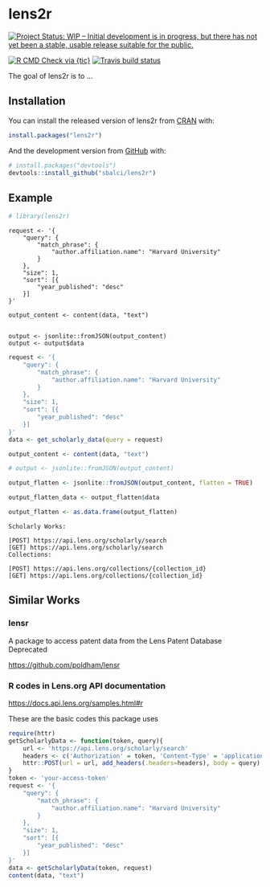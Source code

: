 
<!-- README.md is generated from README.Rmd. Please edit that file -->

# lens2r

<!-- badges: start -->

[![Project Status: WIP – Initial development is in progress, but there
has not yet been a stable, usable release suitable for the
public.](https://www.repostatus.org/badges/latest/wip.svg)](https://www.repostatus.org/#wip)

[![R CMD Check via
{tic}](https://github.com/sbalci/lens2r/workflows/R%20CMD%20Check%20via%20%7Btic%7D/badge.svg?branch=master)](https://github.com/sbalci/lens2r/actions)
[![Travis build
status](https://travis-ci.com/sbalci/lens2r.svg?branch=master)](https://travis-ci.com/sbalci/lens2r)
<!-- badges: end -->

The goal of lens2r is to …

## Installation

You can install the released version of lens2r from
[CRAN](https://CRAN.R-project.org) with:

``` r
install.packages("lens2r")
```

And the development version from [GitHub](https://github.com/) with:

``` r
# install.packages("devtools")
devtools::install_github("sbalci/lens2r")
```

## Example

<!-- This is a basic example which shows you how to solve a common problem: -->

``` r
# library(lens2r)
```

    request <- '{
        "query": {
            "match_phrase": {
                "author.affiliation.name": "Harvard University"
            }
        },
        "size": 1,
        "sort": [{
            "year_published": "desc"
        }]
    }'
    
    output_content <- content(data, "text")
    
    
    output <- jsonlite::fromJSON(output_content)
    output <- output$data

``` r
request <- '{
    "query": {
        "match_phrase": {
            "author.affiliation.name": "Harvard University"
        }
    },
    "size": 1,
    "sort": [{
        "year_published": "desc"
    }]
}'
data <- get_scholarly_data(query = request)

output_content <- content(data, "text")

# output <- jsonlite::fromJSON(output_content)

output_flatten <- jsonlite::fromJSON(output_content, flatten = TRUE)

output_flatten_data <- output_flatten$data

output_flatten <- as.data.frame(output_flatten)


```

    Scholarly Works:
    
    [POST] https://api.lens.org/scholarly/search
    [GET] https://api.lens.org/scholarly/search
    Collections:
    
    [POST] https://api.lens.org/collections/{collection_id}
    [GET] https://api.lens.org/collections/{collection_id}

## Similar Works

### lensr

A package to access patent data from the Lens Patent Database Deprecated

<https://github.com/poldham/lensr>

### R codes in Lens.org API documentation

<https://docs.api.lens.org/samples.html#r>

These are the basic codes this package uses

``` r
require(httr)
getScholarlyData <- function(token, query){
    url <- 'https://api.lens.org/scholarly/search'
    headers <- c('Authorization' = token, 'Content-Type' = 'application/json')
    httr::POST(url = url, add_headers(.headers=headers), body = query)
}
token <- 'your-access-token'
request <- '{
    "query": {
        "match_phrase": {
            "author.affiliation.name": "Harvard University"
        }
    },
    "size": 1,
    "sort": [{
        "year_published": "desc"
    }]
}'
data <- getScholarlyData(token, request)
content(data, "text")
```
